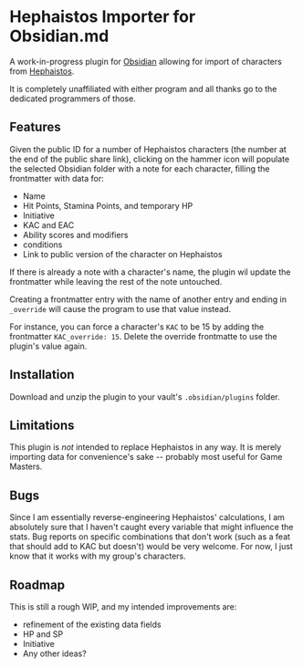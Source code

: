 # Hephaistos Importer for Obsidian.md

A work-in-progress plugin for [Obsidian](https://obsidian.md) allowing for import of characters from [Hephaistos](https://hephaistos.online).

It is completely unaffiliated with either program and all thanks go to the dedicated programmers of those.

## Features

Given the public ID for a number of Hephaistos characters (the number at the end of the public share link), clicking on the hammer icon will populate the selected Obsidian folder with a note for each character, filling the frontmatter with data for:

-   Name
-   Hit Points, Stamina Points, and temporary HP
-   Initiative
-   KAC and EAC
-   Ability scores and modifiers
-   conditions
-   Link to public version of the character on Hephaistos

If there is already a note with a character's name, the plugin wil update the frontmatter while leaving the rest of the note untouched.

Creating a frontmatter entry with the name of another entry and ending in `_override` will cause the program to use that value instead.

For instance, you can force a character's `KAC` to be 15 by adding the frontmatter `KAC_override: 15`. Delete the override frontmatte to use the plugin's value again.

## Installation

Download and unzip the plugin to your vault's `.obsidian/plugins` folder.

## Limitations

This plugin is _not_ intended to replace Hephaistos in any way. It is merely importing data for convenience's sake -- probably most useful for Game Masters.

## Bugs

Since I am essentially reverse-engineering Hephaistos' calculations, I am absolutely sure that I haven't caught every variable that might influence the stats. Bug reports on specific combinations that don't work (such as a feat that should add to KAC but doesn't) would be very welcome. For now, I just know that it works with my group's characters.

## Roadmap

This is still a rough WIP, and my intended improvements are:

-   refinement of the existing data fields
-   HP and SP
-   Initiative
-   Any other ideas?
